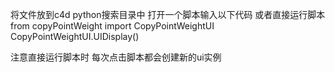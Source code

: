 将文件放到c4d python搜索目录中
打开一个脚本输入以下代码 或者直接运行脚本
from copyPointWeight import CopyPointWeightUI
CopyPointWeightUI.UIDisplay()

注意直接运行脚本时 每次点击脚本都会创建新的ui实例
